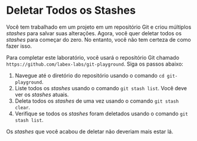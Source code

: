 # Deletar Todos os Stashes

Você tem trabalhado em um projeto em um repositório Git e criou múltiplos _stashes_ para salvar suas alterações. Agora, você quer deletar todos os _stashes_ para começar do zero. No entanto, você não tem certeza de como fazer isso.

Para completar este laboratório, você usará o repositório Git chamado `https://github.com/labex-labs/git-playground`. Siga os passos abaixo:

1.  Navegue até o diretório do repositório usando o comando `cd git-playground`.
2.  Liste todos os _stashes_ usando o comando `git stash list`. Você deve ver os _stashes_ atuais.
3.  Deleta todos os _stashes_ de uma vez usando o comando `git stash clear`.
4.  Verifique se todos os _stashes_ foram deletados usando o comando `git stash list`.

Os _stashes_ que você acabou de deletar não deveriam mais estar lá.
